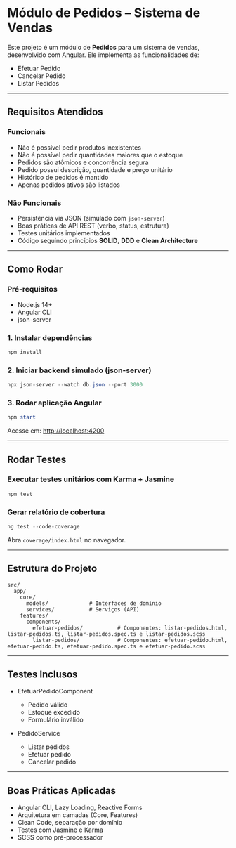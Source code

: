 
# Módulo de Pedidos – Sistema de Vendas

Este projeto é um módulo de **Pedidos** para um sistema de vendas, desenvolvido com Angular. Ele implementa as funcionalidades de:

- Efetuar Pedido
- Cancelar Pedido
- Listar Pedidos

---

## Requisitos Atendidos

### Funcionais

- Não é possível pedir produtos inexistentes
- Não é possível pedir quantidades maiores que o estoque
- Pedidos são atômicos e concorrência segura
- Pedido possui descrição, quantidade e preço unitário
- Histórico de pedidos é mantido
- Apenas pedidos ativos são listados

### Não Funcionais

- Persistência via JSON (simulado com `json-server`)
- Boas práticas de API REST (verbo, status, estrutura)
- Testes unitários implementados
- Código seguindo princípios **SOLID**, **DDD** e **Clean Architecture**

---

## Como Rodar

### Pré-requisitos

- Node.js 14+
- Angular CLI
- json-server

### 1. Instalar dependências

```powershell
npm install
```

### 2. Iniciar backend simulado (json-server)

```powershell
npx json-server --watch db.json --port 3000
```

### 3. Rodar aplicação Angular

```powershell
npm start
```

Acesse em: [http://localhost:4200](http://localhost:4200)

---

## Rodar Testes

### Executar testes unitários com Karma + Jasmine

```powershell
npm test
```

### Gerar relatório de cobertura

```powershell
ng test --code-coverage
```

Abra `coverage/index.html` no navegador.

---

## Estrutura do Projeto

```
src/
  app/
    core/
      models/             # Interfaces de domínio
      services/           # Serviços (API)
    features/
      components/
        efetuar-pedidos/           # Componentes: listar-pedidos.html, listar-pedidos.ts, listar-pedidos.spec.ts e listar-pedidos.scss
        listar-pedidos/            # Componentes: efetuar-pedido.html, efetuar-pedido.ts, efetuar-pedido.spec.ts e efetuar-pedido.scss
```

---

## Testes Inclusos

- EfetuarPedidoComponent
  - Pedido válido
  - Estoque excedido
  - Formulário inválido

- PedidoService
  - Listar pedidos
  - Efetuar pedido
  - Cancelar pedido

---

## Boas Práticas Aplicadas

- Angular CLI, Lazy Loading, Reactive Forms
- Arquitetura em camadas (Core, Features)
- Clean Code, separação por domínio
- Testes com Jasmine e Karma
- SCSS como pré-processador

